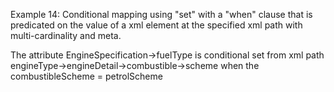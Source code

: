 Example 14:
Conditional mapping using "set" with a "when" clause that is predicated on the value of a xml element at the specified xml path with multi-cardinality and meta.

The attribute EngineSpecification->fuelType is conditional set from xml path engineType->engineDetail->combustible->scheme when the combustibleScheme = petrolScheme